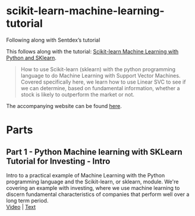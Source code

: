 # scikit-learn-machine-learning-tutorial
Following along with Sentdex’s tutorial

This follows along with the tutorial: [Scikit-learn Machine Learning with Python and SKlearn](https://www.youtube.com/playlist?list=PLQVvvaa0QuDd0flgGphKCej-9jp-QdzZ3).

> How to use Scikit-learn (sklearn) with the python programming language to do Machine Learning with Support Vector Machines. Covered specifically here, we learn how to use Linear SVC to see if we can determine, based on fundamental information, whether a stock is likely to outperform the market or not.

The accompanying website can be found [here](https://pythonprogramming.net/machine-learning-python-sklearn-intro/).

# Parts

## Part 1 - Python Machine learning with SKLearn Tutorial for Investing - Intro
Intro to a practical example of Machine Learning with the Python programming language and the Scikit-learn, or sklearn, module. We're covering an example with investing, where we use machine learning to discern fundamental characteristics of companies that perform well over a long term period.  
[Video](https://youtu.be/URTZ2jKCgBc?list=PLQVvvaa0QuDd0flgGphKCej-9jp-QdzZ3) | [Text](https://pythonprogramming.net/machine-learning-python-sklearn-intro/)
